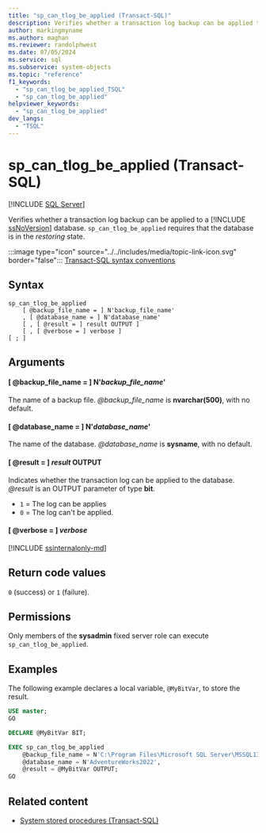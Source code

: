 ```yaml
---
title: "sp_can_tlog_be_applied (Transact-SQL)"
description: Verifies whether a transaction log backup can be applied to a SQL Server database.
author: markingmyname
ms.author: maghan
ms.reviewer: randolphwest
ms.date: 07/05/2024
ms.service: sql
ms.subservice: system-objects
ms.topic: "reference"
f1_keywords:
  - "sp_can_tlog_be_applied_TSQL"
  - "sp_can_tlog_be_applied"
helpviewer_keywords:
  - "sp_can_tlog_be_applied"
dev_langs:
  - "TSQL"
---
```

# sp_can_tlog_be_applied (Transact-SQL)

[!INCLUDE [SQL Server](../../includes/applies-to-version/sqlserver.md)]

Verifies whether a transaction log backup can be applied to a [!INCLUDE [ssNoVersion](../../includes/ssnoversion-md.md)] database. `sp_can_tlog_be_applied` requires that the database is in the *restoring* state.

:::image type="icon" source="../../includes/media/topic-link-icon.svg" border="false"::: [Transact-SQL syntax conventions](../../t-sql/language-elements/transact-sql-syntax-conventions-transact-sql.md)

## Syntax

```syntaxsql
sp_can_tlog_be_applied
    [ @backup_file_name = ] N'backup_file_name'
    , [ @database_name = ] N'database_name'
    [ , [ @result = ] result OUTPUT ]
    [ , [ @verbose = ] verbose ]
[ ; ]
```

## Arguments

#### [ @backup_file_name = ] N'*backup_file_name*'

The name of a backup file. *@backup_file_name* is **nvarchar(500)**, with no default.

#### [ @database_name = ] N'*database_name*'

The name of the database. *@database_name* is **sysname**, with no default.

#### [ @result = ] *result* OUTPUT

Indicates whether the transaction log can be applied to the database. *@result* is an OUTPUT parameter of type **bit**.

- `1` = The log can be applies
- `0` = The log can't be applied.

#### [ @verbose = ] *verbose*

[!INCLUDE [ssinternalonly-md](../../includes/ssinternalonly-md.md)]

## Return code values

`0` (success) or `1` (failure).

## Permissions

Only members of the **sysadmin** fixed server role can execute `sp_can_tlog_be_applied`.

## Examples

The following example declares a local variable, `@MyBitVar`, to store the result.

```sql
USE master;
GO

DECLARE @MyBitVar BIT;

EXEC sp_can_tlog_be_applied
    @backup_file_name = N'C:\Program Files\Microsoft SQL Server\MSSQL13.MSSQLSERVER\MSSQL\Backup\AdventureWorks2022.bak',
    @database_name = N'AdventureWorks2022',
    @result = @MyBitVar OUTPUT;
GO
```

## Related content

- [System stored procedures (Transact-SQL)](system-stored-procedures-transact-sql.md)
